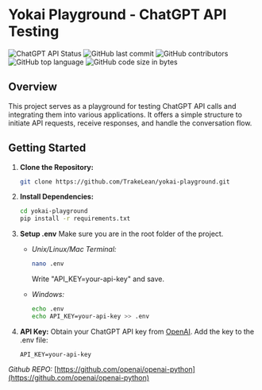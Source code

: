 # Yokai Playground - ChatGPT API Testing

![ChatGPT API Status](https://img.shields.io/badge/ChatGPT%20API-Working-brightgreen)
![GitHub last commit](https://img.shields.io/github/last-commit/TrakeLean/yokai-playground)
![GitHub contributors](https://img.shields.io/github/contributors/TrakeLean/yokai-playground)
![GitHub top language](https://img.shields.io/github/languages/top/TrakeLean/yokai-playground)
![GitHub code size in bytes](https://img.shields.io/github/languages/code-size/TrakeLean/yokai-playground)




## Overview

This project serves as a playground for testing ChatGPT API calls and integrating them into various applications. It offers a simple structure to initiate API requests, receive responses, and handle the conversation flow.

## Getting Started

1. **Clone the Repository:**
    ```bash
    git clone https://github.com/TrakeLean/yokai-playground.git
    ```

2. **Install Dependencies:**
    ```bash
    cd yokai-playground
    pip install -r requirements.txt
    ```

3. **Setup .env**
    Make sure you are in the root folder of the project.

    - *Unix/Linux/Mac Terminal:*
        ```bash
        nano .env
        ```
        Write "API_KEY=your-api-key" and save.

    - *Windows:*
        ```bash
        echo .env
        echo API_KEY=your-api-key >> .env
        ```

4. **API Key:**
    Obtain your ChatGPT API key from [OpenAI](https://platform.openai.com/account/api-keys). Add the key to the .env file:
    ```plaintext
    API_KEY=your-api-key
    ```

*Github REPO:* [https://github.com/openai/openai-python](https://github.com/openai/openai-python)